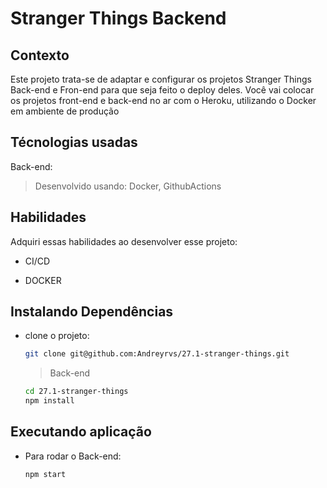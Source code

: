 # Stranger Things Backend

## Contexto

Este projeto trata-se de adaptar e configurar os projetos Stranger Things Back-end e Fron-end para que seja feito o deploy deles. Você vai colocar os projetos front-end e back-end no ar com o Heroku, utilizando o Docker em ambiente de produção

<!-- 
> Utiliza a API []()
 -->

<!-- 
Colegas que contribuíram para a realização do projeto:

- [@colega1](https://github.com/ "github")
- [@colega2](https://github.com/ "github")
 -->

## Técnologias usadas

Back-end:
> Desenvolvido usando: Docker, GithubActions

## Habilidades

Adquiri essas habilidades ao desenvolver esse projeto:

- CI/CD

- DOCKER

<!-- ## Preview da Aplicação

| ![Login](./aplicacao-) | ![Home](./aplicacao-) |
| ----------- | ----------- | -->

## Instalando Dependências

- clone o projeto:

  ```bash
  git clone git@github.com:Andreyrvs/27.1-stranger-things.git
  ```

  > Back-end

  ```bash
  cd 27.1-stranger-things
  npm install
  ```

## Executando aplicação

- Para rodar o Back-end:

  ```bash
  npm start
  ```
